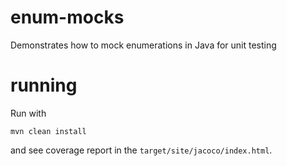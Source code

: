 # enum-mocks
Demonstrates how to mock enumerations in Java for unit testing

# running

Run with 

    mvn clean install
   
and see coverage report in the `target/site/jacoco/index.html`.
